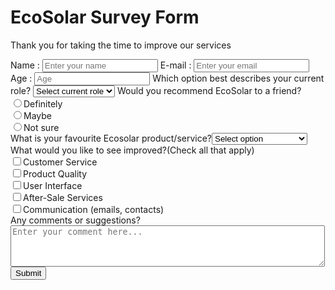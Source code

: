 <!DOCTYPE html>
<html>
     
<head>
    <link rel="stylesheet" href="ecosolarstyle.css"/>
    <meta charset="UTF-8" />
    <title>EcoSolar Innovations</title>
   
</head>
<body>
  <h1 id="title">EcoSolar Survey Form</h1>  
  <p>Thank you for taking the time to improve our services</p>
  <form id="survey">
  <label for="name">Name : 
    <input id="name" placeholder="Enter your name"/></label>
  <label for="email">E-mail : 
    <input id="email" placeholder="Enter your email"/></label>
  <label for="age">Age : 
    <input id="age" placeholder="Age"/></label>
  <label for="role">Which option best describes your current role? 
    <select id="role" type="select">
      <option value="" disabled selected>Select current role</option>
    <option>Staff</option>
    <option>Client</option>
    <option>Guest</option>
  </select>
</label>
Would you recommend EcoSolar to a friend? 
<div class="definitely"><input id="definitely" type="radio"/><label for="definitely">Definitely</label></div>
<div class="maybe"><input id="maybe" type="radio"/><label for="maybe">Maybe</label></div>
<div class="not-sure"><input id="not-sure" type="radio"/><label for="not-sure">Not sure</label></div>
<label for="favourite">What is your favourite Ecosolar product/service?<select id="role" type="select">
  <option value="" disabled selected>Select option</option>
<option>Solar Panels 300x200</option>
<option>Installation services</option>
<option>AC converters</option>
<option>Solar Battery</option>
</select></label>
<label for="improvement">What would you like to see improved?(Check all that apply)
  <div class="customer"><input type="checkbox" id="customer-service"/><label for="customer-service">Customer Service</label></div>
  <div class="product"><input type="checkbox" id="product-quality"/><label for="product-quality">Product Quality</label></div>
  <div class="user"><input type="checkbox" id="user-interface"/><label for="user-interface">User Interface</label></div>
  <div class="after"><input type="checkbox" id="after-sale"/><label for="after-sale">After-Sale Services</label></div>
  <div class="communication"><input type="checkbox" id="communication"/><label for="communication">Communication (emails, contacts)</label>
</label></div>
<label for="comments">Any comments or suggestions?</label><textarea id="comments" rows="4" cols="60" placeholder="Enter your comment here..."></textarea>
<input type="button" id="submit" value="Submit"/>
</form>
</body>
</body>
</html>
